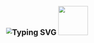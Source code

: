 <p align="center">
  <h2> 
    <img src="https://readme-typing-svg.herokuapp.com?font=Irish+Grover&size=40&pause=1000&width=320&height=60&lines=Saragih+Jabinsar" alt="Typing SVG">
    <img src="https://media.tenor.com/cLwPGk0As8YAAAAi/reaver-ep5spray-gd_dhi-k.gif" width="80">
  </h2>
</p>
